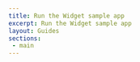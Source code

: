```yaml
---
title: Run the Widget sample app
excerpt: Run the Widget sample app
layout: Guides
sections:
 - main
---
```

